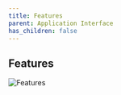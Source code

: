 ```yaml
---
title: Features
parent: Application Interface
has_children: false
---
```


## Features
![Features](../images/final-assignment/AppFeatures.png)